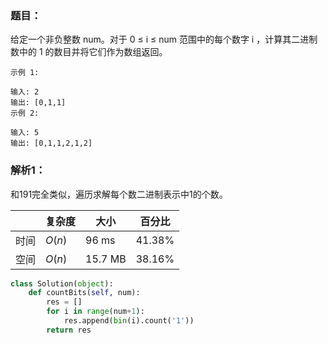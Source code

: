 ### 题目：
给定一个非负整数 num。对于 0 ≤ i ≤ num 范围中的每个数字 i ，计算其二进制数中的 1 的数目并将它们作为数组返回。

```
示例 1:

输入: 2
输出: [0,1,1]
示例 2:

输入: 5
输出: [0,1,1,2,1,2]
```

### 解析1：
和191完全类似，遍历求解每个数二进制表示中1的个数。

|  |复杂度|大小|百分比|
|--|--|--|--|
|时间|$O(n)$|96 ms|41.38%|
|空间|$O(n)$|15.7 MB|38.16%|

```python
class Solution(object):
    def countBits(self, num):
        res = []
        for i in range(num+1):
            res.append(bin(i).count('1'))
        return res
```